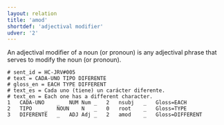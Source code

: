 ```yaml
---
layout: relation
title: 'amod'
shortdef: 'adjectival modifier'
udver: '2'
---
```


An adjectival modifier of a noun (or pronoun) is any adjectival phrase that serves to modify the noun (or pronoun).

~~~  conllu
# sent_id = HC-JRV#005
# text = CADA-UNO TIPO DIFERENTE
# gloss_en = EACH TYPE DIFFERENT
# text_es = Cada uno (tiene) un carácter diferente.
# text_en = Each one has a different character.
1	CADA-UNO	_	NUM	Num	_	2	nsubj	_	Gloss=EACH
2	TIPO	_	NOUN	N	_	0	root	_	Gloss=TYPE
3	DIFERENTE	_	ADJ	Adj	_	2	amod	_	Gloss=DIFFERENT
~~~

